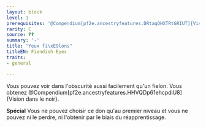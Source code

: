 ```yaml
---
layout: block
level: 1
prerequisites: '@Compendium[pf2e.ancestryfeatures.DRtaqOHXTRtGRIUT]{Vision nocturne}'
rarity: C
source: ??
summary: '-'
title: "Yeux fi\xE9lons"
titleEN: Fiendish Eyes
traits:
- general

---
```


<p>Vous pouvez voir dans l'obscurité aussi facilement qu'un fielon. Vous obtenez @Compendium[pf2e.ancestryfeatures.HHVQDp61ehcpdiU8]{Vision dans le noir}.</p>
<p><strong>Spécial</strong> Vous ne pouvez choisir ce don qu'au premier niveau  et vous ne pouvez ni le perdre, ni l'obtenir par le biais du réapprentissage.</p>